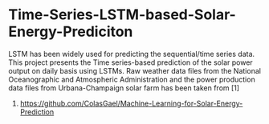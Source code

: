 # Time-Series-LSTM-based-Solar-Energy-Prediciton


LSTM has been widely used for predicting the sequential/time series data. This project presents the Time series-based prediction of the solar power output on daily basis using LSTMs. Raw weather data files from the National Oceanographic and Atmospheric Administration and the power production data files from Urbana-Champaign solar farm has been taken from [1]


1)	https://github.com/ColasGael/Machine-Learning-for-Solar-Energy-Prediction
